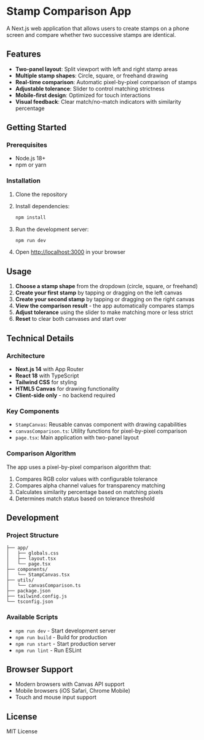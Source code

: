 # Stamp Comparison App

A Next.js web application that allows users to create stamps on a phone screen and compare whether two successive stamps are identical.

## Features

- **Two-panel layout**: Split viewport with left and right stamp areas
- **Multiple stamp shapes**: Circle, square, or freehand drawing
- **Real-time comparison**: Automatic pixel-by-pixel comparison of stamps
- **Adjustable tolerance**: Slider to control matching strictness
- **Mobile-first design**: Optimized for touch interactions
- **Visual feedback**: Clear match/no-match indicators with similarity percentage

## Getting Started

### Prerequisites

- Node.js 18+ 
- npm or yarn

### Installation

1. Clone the repository
2. Install dependencies:
   ```bash
   npm install
   ```

3. Run the development server:
   ```bash
   npm run dev
   ```

4. Open [http://localhost:3000](http://localhost:3000) in your browser

## Usage

1. **Choose a stamp shape** from the dropdown (circle, square, or freehand)
2. **Create your first stamp** by tapping or dragging on the left canvas
3. **Create your second stamp** by tapping or dragging on the right canvas
4. **View the comparison result** - the app automatically compares stamps
5. **Adjust tolerance** using the slider to make matching more or less strict
6. **Reset** to clear both canvases and start over

## Technical Details

### Architecture

- **Next.js 14** with App Router
- **React 18** with TypeScript
- **Tailwind CSS** for styling
- **HTML5 Canvas** for drawing functionality
- **Client-side only** - no backend required

### Key Components

- `StampCanvas`: Reusable canvas component with drawing capabilities
- `canvasComparison.ts`: Utility functions for pixel-by-pixel comparison
- `page.tsx`: Main application with two-panel layout

### Comparison Algorithm

The app uses a pixel-by-pixel comparison algorithm that:

1. Compares RGB color values with configurable tolerance
2. Compares alpha channel values for transparency matching
3. Calculates similarity percentage based on matching pixels
4. Determines match status based on tolerance threshold

## Development

### Project Structure

```
├── app/
│   ├── globals.css
│   ├── layout.tsx
│   └── page.tsx
├── components/
│   └── StampCanvas.tsx
├── utils/
│   └── canvasComparison.ts
├── package.json
├── tailwind.config.js
└── tsconfig.json
```

### Available Scripts

- `npm run dev` - Start development server
- `npm run build` - Build for production
- `npm run start` - Start production server
- `npm run lint` - Run ESLint

## Browser Support

- Modern browsers with Canvas API support
- Mobile browsers (iOS Safari, Chrome Mobile)
- Touch and mouse input support

## License

MIT License
